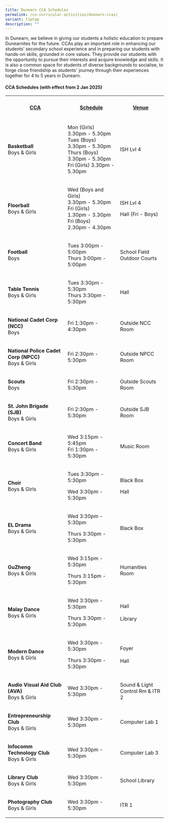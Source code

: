 ```yaml
---
title: Dunearn CCA Schedules
permalink: /co-curricular-activities/dunearn-ccas/
variant: tiptap
description: ""
---
```

<p>In Dunearn, we believe in giving our students a holistic education to
prepare Dunearnites for the future. CCAs play an important role in enhancing
our students’ secondary school experience and in preparing our students
with hands-on skills, grounded in core values. They provide our students
with the opportunity to pursue their interests and acquire knowledge and
skills. It is also a common space for students of diverse backgrounds to
socialise, to forge close friendship as students' journey through their
experiences together for 4 to 5 years in Dunearn.</p>
<h4><strong>CCA Schedules (with effect from 2 Jan 2025)</strong></h4>
<table style="minWidth: 75px">
<colgroup>
<col>
<col>
<col>
</colgroup>
<tbody>
<tr>
<th rowspan="1" colspan="1">
<h4><strong><u>CCA</u></strong></h4>
</th>
<th rowspan="1" colspan="1">
<h4><strong><u>Schedule</u></strong></h4>
</th>
<th rowspan="1" colspan="1">
<h4><strong><u>Venue</u></strong></h4>
</th>
</tr>
<tr>
<td rowspan="1" colspan="1">
<p><strong>Basketball </strong>
<br>Boys &amp; Girls</p>
</td>
<td rowspan="1" colspan="1">
<p>Mon (Girls)
<br>3.30pm - 5.30pm
<br>Tues (Boys)
<br>3.30pm - 5.30pm
<br>Thurs (Boys)
<br>3.30pm - 5.30pm Fri (Girls) 3.30pm - 5.30pm</p>
</td>
<td rowspan="1" colspan="1">
<p>ISH Lvl 4</p>
</td>
</tr>
<tr>
<td rowspan="1" colspan="1">
<p><strong>Floorball </strong>
<br>Boys &amp; Girls</p>
</td>
<td rowspan="1" colspan="1">
<p>Wed (Boys and Girls)
<br>3.30pm - 5.30pm
<br>Fri (Girls)
<br>1.30pm - 3.30pm
<br>Fri (Boys)
<br>2.30pm - 4.30pm</p>
</td>
<td rowspan="1" colspan="1">
<p>ISH Lvl 4
<br>
</p>
<p></p>
<p></p>
<p>Hall (Fri - Boys)</p>
</td>
</tr>
<tr>
<td rowspan="1" colspan="1">
<p><strong>Football</strong> 
<br>Boys</p>
</td>
<td rowspan="1" colspan="1">
<p>Tues 3:00pm - 5:00pm
<br>Thurs 3:00pm - 5:00pm</p>
</td>
<td rowspan="1" colspan="1">
<p>School Field
<br>Outdoor Courts</p>
</td>
</tr>
<tr>
<td rowspan="1" colspan="1">
<p><strong>Table Tennis</strong> 
<br>Boys &amp; Girls</p>
</td>
<td rowspan="1" colspan="1">
<p>Tues 3:30pm - 5:30pm
<br>Thurs 3:30pm - 5:30pm</p>
</td>
<td rowspan="1" colspan="1">
<p>Hall</p>
</td>
</tr>
<tr>
<td rowspan="1" colspan="1">
<p><strong>National Cadet Corp (NCC) </strong>
<br>Boys</p>
</td>
<td rowspan="1" colspan="1">
<p>Fri 1:30pm - 4:30pm</p>
</td>
<td rowspan="1" colspan="1">
<p>Outside NCC Room</p>
</td>
</tr>
<tr>
<td rowspan="1" colspan="1">
<p><strong>National Police Cadet Corp (NPCC)</strong>
<br>Boys &amp; Girls</p>
</td>
<td rowspan="1" colspan="1">
<p>Fri 2:30pm - 5:30pm</p>
</td>
<td rowspan="1" colspan="1">
<p>Outside NPCC Room</p>
</td>
</tr>
<tr>
<td rowspan="1" colspan="1">
<p><strong>Scouts </strong>
<br>Boys</p>
</td>
<td rowspan="1" colspan="1">
<p>Fri 2:30pm - 5:30pm</p>
</td>
<td rowspan="1" colspan="1">
<p>Outside Scouts Room</p>
</td>
</tr>
<tr>
<td rowspan="1" colspan="1">
<p><strong>St. John Brigade (SJB)</strong> 
<br>Boys &amp; Girls</p>
</td>
<td rowspan="1" colspan="1">
<p>Fri 2:30pm - 5:30pm</p>
</td>
<td rowspan="1" colspan="1">
<p>Outside SJB Room</p>
</td>
</tr>
<tr>
<td rowspan="1" colspan="1">
<p><strong>Concert Band</strong>
<br>Boys &amp; Girls</p>
</td>
<td rowspan="1" colspan="1">
<p>Wed 3:15pm - 5:45pm
<br>Fri 1:30pm - 5:30pm</p>
</td>
<td rowspan="1" colspan="1">
<p>Music Room</p>
<p></p>
<p></p>
</td>
</tr>
<tr>
<td rowspan="1" colspan="1">
<p><strong>Choir</strong>
<br>Boys &amp; Girls</p>
</td>
<td rowspan="1" colspan="1">
<p>Tues 3:30pm - 5:30pm</p>
<p>Wed 3:30pm - 5:30pm</p>
</td>
<td rowspan="1" colspan="1">
<p>Black Box
<br>
</p>
<p>Hall</p>
</td>
</tr>
<tr>
<td rowspan="1" colspan="1">
<p><strong>EL Drama</strong>
<br>Boys &amp; Girls</p>
</td>
<td rowspan="1" colspan="1">
<p>Wed 3:30pm - 5:30pm</p>
<p>Thurs 3:30pm - 5:30pm</p>
</td>
<td rowspan="1" colspan="1">
<p>Black Box</p>
</td>
</tr>
<tr>
<td rowspan="1" colspan="1">
<p><strong>GuZheng</strong>
<br>Boys &amp; Girls</p>
</td>
<td rowspan="1" colspan="1">
<p>Wed 3:15pm - 5:30pm</p>
<p>Thurs 3:15pm - 5:30pm</p>
</td>
<td rowspan="1" colspan="1">
<p>Humanities Room</p>
</td>
</tr>
<tr>
<td rowspan="1" colspan="1">
<p><strong>Malay Dance</strong>
<br>Boys &amp; Girls</p>
</td>
<td rowspan="1" colspan="1">
<p>Wed 3:30pm - 5:30pm</p>
<p>Thurs 3:30pm - 5:30pm</p>
</td>
<td rowspan="1" colspan="1">
<p>Hall
<br>
<br>Library</p>
</td>
</tr>
<tr>
<td rowspan="1" colspan="1">
<p><strong>Modern Dance</strong>
<br>Boys &amp; Girls</p>
</td>
<td rowspan="1" colspan="1">
<p>Wed 3:30pm - 5:30pm</p>
<p>Thurs 3:30pm - 5:30pm</p>
</td>
<td rowspan="1" colspan="1">
<p>Foyer
<br>
<br>Hall</p>
</td>
</tr>
<tr>
<td rowspan="1" colspan="1">
<p><strong>Audio Visual Aid Club<br>(AVA)</strong>
<br>Boys &amp; Girls</p>
</td>
<td rowspan="1" colspan="1">
<p>Wed 3:30pm - 5:30pm</p>
</td>
<td rowspan="1" colspan="1">
<p>Sound &amp; Light Control Rm &amp; ITR 2</p>
</td>
</tr>
<tr>
<td rowspan="1" colspan="1">
<p><strong>Entrepreneurship Club</strong>
<br>Boys &amp; Girls</p>
</td>
<td rowspan="1" colspan="1">
<p>Wed 3:30pm - 5:30pm</p>
</td>
<td rowspan="1" colspan="1">
<p>Computer Lab 1</p>
</td>
</tr>
<tr>
<td rowspan="1" colspan="1">
<p><strong>Infocomm Technology Club</strong>
<br>Boys &amp; Girls</p>
</td>
<td rowspan="1" colspan="1">
<p>Wed 3:30pm - 5:30pm</p>
</td>
<td rowspan="1" colspan="1">
<p>Computer Lab 3</p>
</td>
</tr>
<tr>
<td rowspan="1" colspan="1">
<p><strong>Library Club</strong>
<br>Boys &amp; Girls</p>
</td>
<td rowspan="1" colspan="1">
<p>Wed 3:30pm - 5:30pm</p>
</td>
<td rowspan="1" colspan="1">
<p>School Library</p>
</td>
</tr>
<tr>
<td rowspan="1" colspan="1">
<p><strong>Photography Club</strong>
<br>Boys &amp; Girls</p>
</td>
<td rowspan="1" colspan="1">
<p>Wed 3:30pm - 5:30pm</p>
</td>
<td rowspan="1" colspan="1">
<p>ITR 1</p>
</td>
</tr>
</tbody>
</table>
<p></p>